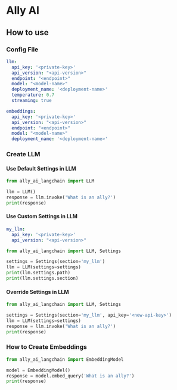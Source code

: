 # Ally AI

## How to use

### Config File

```yaml
llm:
  api_key: '<private-key>'
  api_version: "<api-version>"
  endpoint: "<endpoint>"
  model: "<model-name>"
  deployment_name: '<deployment-name>'
  temperature: 0.7
  streaming: true

embeddings:
  api_key: '<private-key>'
  api_version: "<api-version>"
  endpoint: "<endpoint>"
  model: "<model-name>"
  deployment_name: '<deployment-name>'
```

### Create LLM

#### Use Default Settings in LLM

```python
from ally_ai_langchain import LLM

llm = LLM()
response = llm.invoke('What is an ally?')
print(response)
```

#### Use Custom Settings in LLM

```yaml
my_llm:
  api_key: '<private-key>'
  api_version: "<api-version>"
```

```python
from ally_ai_langchain import LLM, Settings

settings = Settings(section='my_llm')
llm = LLM(settings=settings)
print(llm.settings.path)
print(llm.settings.section)
```

#### Override Settings in LLM

```python
from ally_ai_langchain import LLM, Settings

settings = Settings(section='my_llm', api_key='<new-api-key>')
llm = LLM(settings=settings)
response = llm.invoke('What is an ally?')
print(response)
```


### How to Create Embeddings

```python
from ally_ai_langchain import EmbeddingModel

model = EmbeddingModel()
response = model.embed_query('What is an ally?')
print(response)
```

